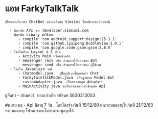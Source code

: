 # แอพ FarkyTalkTalk
    เป็นแอพเกี่ยวกับ ChatBot คล้ายคลึงกับ Simsimi โดยมีรายระเอียดดังนี้
    
      - มีการดึง API จาก developer.simsimi.com
      - มีการดึง Libary มาใช้งาน
          - compile 'com.android.support:design:25.1.1'
          - compile 'com.github.lguipeng:BubbleView:1.0.1'
          - compile 'com.google.code.gson:gson:2.8.0'
      - โดยในส่วน Layout มี 3 ส่วน
          - Activity Main หรือหน้าหลัก
          - messenger recv หรือ ส่วนการโต้ตอบของ Bot
          - messenger send หรือ ส่วนการโต้ตอบของ ผู้ใช้งาน 
      - โดยใน Javaclass จะมี
          - Chatmodel.java   เป็นรูปแบบโมเดลการ Chat
          - FarkyTalkTalkModel.java  เป็นรูปแบบ Model Bot
          - customAdapter.java  เป็นตัวควบคุม Adapter
          - MainActivity.java จะเป็นส่วนของการเชื่อมต่อ Api 
  ผู้จัดทำ 
        -  ปรเมศวร์, ทองแก้วเกิด รหัสนศ 5830213003
        
     
   #หมายเหตุ
        - Api มีอายุ 7 วัน , โดยได้สร้างวันที่ 15/12/60 และจะหมดอายุในวันที่ 21/12/60 
          หากหมดอายุ โปรแกรมจะไม่สามารถพูดคุยได้ 
    
    

